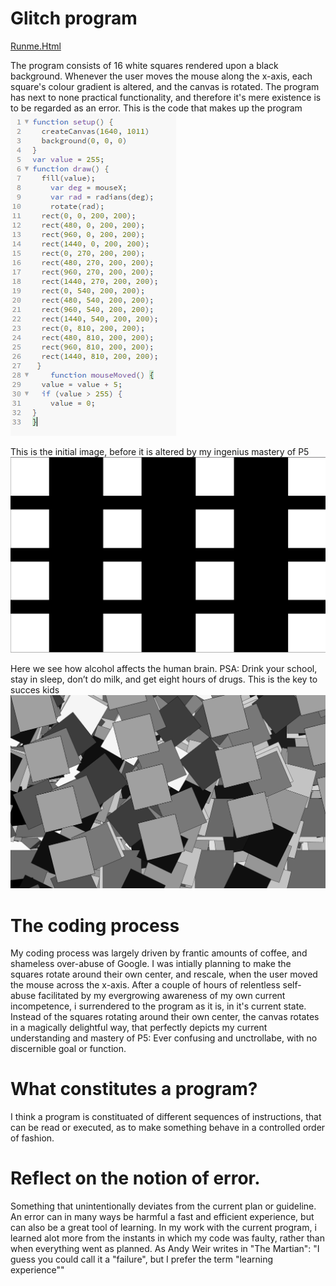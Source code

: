 # Glitch program
[Runme.Html](https://rawgit.com/GustneGustav/Rasmus-er-sej-og-flot/master/Mini-ex2%20-%20Glitch%20program/RUNME.html)

The program consists of 16 white squares rendered upon a black background. Whenever the user moves the mouse along the x-axis, each square's colour gradient is altered, and the canvas is rotated. The program has next to none practical functionality, and therefore it's mere existence is to be regarded as an error.
This is the code that makes up the program
![The code i wrote](https://github.com/GustneGustav/Rasmus-er-sej-og-flot/blob/master/Mini-ex2%20-%20Glitch%20program/Pictures/Kode.PNG)

This is the initial image, before it is altered by my ingenius mastery of P5
![The initial image](https://github.com/GustneGustav/Rasmus-er-sej-og-flot/blob/master/Mini-ex2%20-%20Glitch%20program/Pictures/before%20we%20make%20a%20mess.PNG)

Here we see how alcohol affects the human brain. PSA: Drink your school, stay in sleep, don’t do milk, and get eight hours of drugs. This is the key to succes kids
![After we make a mess of it](https://github.com/GustneGustav/Rasmus-er-sej-og-flot/blob/master/Mini-ex2%20-%20Glitch%20program/Pictures/After%20we%20make%20a%20mess.PNG)

# The coding process
My coding process was largely driven by frantic amounts of coffee, and shameless over-abuse of Google. I was intially planning to make the squares rotate around their own center, and rescale, when the user moved the mouse across the x-axis. After a couple of hours of relentless self-abuse facilitated by my evergrowing awareness of my own current incompetence, i surrendered to the program as it is, in it's current state. 
Instead of the squares rotating around their own center, the canvas rotates in a magically delightful way, that perfectly depicts my current understanding and mastery of P5: Ever confusing and unctrollabe, with no discernible goal or function.
# What constitutes a program?
I think a program is constituated of different sequences of instructions, that can be read or executed, as to make something behave in a controlled order of fashion.
# Reflect on the notion of error.
Something that unintentionally deviates from the current plan or guideline. An error can in many ways be harmful a fast and efficient experience, but can also be a great tool of learning. In my work with the current program, i learned alot more from the instants in which my code was faulty, rather than when everything went as planned. As Andy Weir writes in "The Martian": "I guess you could call it a "failure", but I prefer the term "learning experience""

